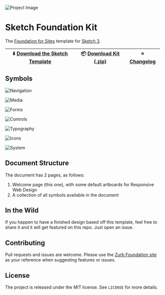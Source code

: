 ![Project Image](https://raw.githubusercontent.com/stephenway/sketch-foundation-kit/master/images/project-image.png)

# Sketch Foundation Kit

The [Foundation for Sites](http://foundation.zurb.com) template for [Sketch 3](http://bohemiancoding.com/sketch/).

:arrow_down: [Download the Sketch Template](https://github.com/stephenway/sketch-foundation-kit/raw/master/sketch-foundation-kit.sketch) | :package: [Download Kit (.zip)](https://github.com/stephenway/sketch-foundation-kit/releases/download/2.0.1/sketch-foundation-kit.sketch.zip) | :star: [Changelog](https://github.com/stephenway/sketch-foundation-kit/releases)
--- | --- | ---

## Symbols

![Navigation](https://raw.githubusercontent.com/stephenway/sketch-foundation-kit/master/images/Navigation.jpg)

![Media](https://raw.githubusercontent.com/stephenway/sketch-foundation-kit/master/images/Media.jpg)

![Forms](https://raw.githubusercontent.com/stephenway/sketch-foundation-kit/master/images/Forms.jpg)

![Controls](https://raw.githubusercontent.com/stephenway/sketch-foundation-kit/master/images/Controls.jpg)

![Typography](https://raw.githubusercontent.com/stephenway/sketch-foundation-kit/master/images/Typography.jpg)

![Icons](https://raw.githubusercontent.com/stephenway/sketch-foundation-kit/master/images/Icons.jpg)

![System](https://raw.githubusercontent.com/stephenway/sketch-foundation-kit/master/images/System.jpg)


## Document Structure

The document has 2 pages, as follows:

1.	Welcome page (this one), with some default artboards for Responsive Web Design
2.	A collection of all symbols available in the document

## In the Wild

If you happen to have a finished design based off this template, feel free to share it and it will get featured on this repo. Just open an issue.

## Contributing

Pull requests and issues are welcome. Please use the [Zurb Foundation site](http://foundation.zurb.com/) as your reference when suggesting features or issues.

## License

The project is released under the MIT license. See `LICENSE` for more details.
